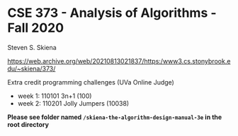 # CSE 373 - Analysis of Algorithms - Fall 2020

Steven S. Skiena

https://web.archive.org/web/20210813021837/https:/www3.cs.stonybrook.edu/~skiena/373/

Extra credit programming challenges (UVa Online Judge)

- week 1: 110101 3n+1 (100)
- week 2: 110201 Jolly Jumpers (10038)

**Please see folder named `/skiena-the-algorithm-design-manual-3e` in the root directory**
